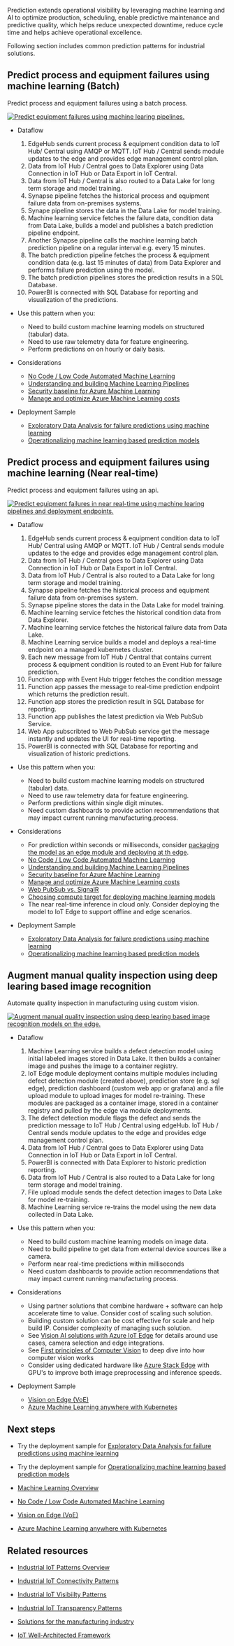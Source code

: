 Prediction extends operational visibility by leveraging machine learning and AI to optimize production, scheduling, enable predictive maintenance and predictive quality, which helps reduce unexpected downtime, reduce cycle time and helps achieve operational excellence.

Following section includes common prediction patterns for industrial solutions. 

## Predict process and equipment failures using machine learning (Batch)

Predict process and equipment failures using a batch process.

[ ![Predict equipment failures using machine learing pipelines.](images/ml-batch.png) ](images/ml-batch.png#lightbox)

- Dataflow
    1. EdgeHub sends current process & equipment condition data to IoT Hub/ Central using AMQP or MQTT. IoT Hub / Central sends module updates to the edge and provides edge management control plan.
    1. Data from IoT Hub / Central goes to Data Explorer using Data Connection in IoT Hub or Data Export in IoT Central.
    1. Data from IoT Hub / Central is also routed to a Data Lake for long term storage and model training.
    1. Synapse pipeline fetches the historical process and equipment failure data from on-premises systems.
    1. Synape pipeline stores the data in the Data Lake for model training.
    1. Machine learning service fetches the failure data, condition data from Data Lake, builds a model and publishes a  batch prediction pipeline endpoint.
    1. Another Synapse pipeline calls the machine learning batch prediction pipeline on a regular interval e.g. every 15 minutes.
    1. The batch prediction pipeline fetches the process & equipment condition data (e.g. last 15 minutes of data) from Data Explorer and performs failure prediction using the model.
    1. The batch prediction pipelines stores the prediction results in a SQL Database.
    1. PowerBI is connected with SQL Database for reporting and visualization of the predictions.

- Use this pattern when you:
    - Need to build custom machine learning models on structured (tabular) data.
    - Need to use raw telemetry data for feature engineering.
    - Perform predictions on on hourly or daily basis.

- Considerations
    - [No Code / Low Code Automated Machine Learning](/azure/machine-learning/concept-automated-ml)
    - [Understanding and building Machine Learning Pipelines](/azure/machine-learning/concept-train-machine-learning-model#machine-learning-pipeline)
    - [Security baseline for Azure Machine Learning](/security/benchmark/azure/baselines/machine-learning-security-baseline?context=/azure/machine-learning/context/ml-context)
    - [Manage and optimize Azure Machine Learning costs](/azure/machine-learning/how-to-manage-optimize-cost)
    
- Deployment Sample
    - [Exploratory Data Analysis for failure predictions using machine learning](https://github.com/Azure-Samples/industrial-iot-patterns/tree/main/5_ExplorationDataAnalysis)
    - [Operationalizing machine learning based prediction models](https://github.com/Azure-Samples/industrial-iot-patterns/tree/main/6_MachineLearningForIIoT)


## Predict process and equipment failures using machine learning (Near real-time)

Predict process and equipment failures using an api.

[ ![Predict equipment failures in near real-time using machine learing pipelines and deployment endpoints.](images/ml-realtime.png) ](images/ml-realtime.png#lightbox)

- Dataflow
    1. EdgeHub sends current process & equipment condition data to IoT Hub/ Central using AMQP or MQTT. IoT Hub / Central sends module updates to the edge and provides edge management control plan.
    1. Data from IoT Hub / Central goes to Data Explorer using Data Connection in IoT Hub or Data Export in IoT Central.
    1. Data from IoT Hub / Central is also routed to a Data Lake for long term storage and model training.
    1. Synapse pipeline fetches the historical process and equipment failure data from on-premises system.
    1. Synapse pipeline stores the data in the Data Lake for model training.
    1. Machine learning service fetches the historical condition data from Data Explorer.
    1. Machine learning service fetches the historical failure data from Data Lake.
    1. Machine Learning service builds a model and deploys a real-time endpoint on a managed kubernetes cluster.
    1. Each new message from IoT Hub / Central that contains current process & equipment condition is routed to an Event Hub for failure prediction.
    1. Function app with Event Hub trigger fetches the condition message
    1. Function app passes the message to real-time prediction endpoint which returns the prediction result.
    1. Function app stores the prediction result in SQL Database for reporting.
    1. Function app publishes the latest prediction via Web PubSub Service.
    1. Web App subscribted to Web PubSub service get the message instantly and updates the UI for real-time reporting.
    1. PowerBI is connected with SQL Database for reporting and visualization of historic predictions.


- Use this pattern when you:
    - Need to build custom machine learning models on structured (tabular) data.
    - Need to use raw telemetry data for feature engineering.
    - Perform predictions within single digit minutes.
    - Need custom dashboards to provide action recommendations that may impact current running manufacturing.process.

- Considerations
    - For prediction within seconds or milliseconds, consider [packaging the model as an edge module and deploying at th edge](/azure/iot-edge/tutorial-machine-learning-edge-06-custom-modules?view=iotedge-2020-11).
    - [No Code / Low Code Automated Machine Learning](/azure/machine-learning/concept-automated-ml)
    - [Understanding and building Machine Learning Pipelines](/azure/machine-learning/concept-train-machine-learning-model#machine-learning-pipeline)
    - [Security baseline for Azure Machine Learning](/security/benchmark/azure/baselines/machine-learning-security-baseline?context=/azure/machine-learning/context/ml-context)
    - [Manage and optimize Azure Machine Learning costs](/azure/machine-learning/how-to-manage-optimize-cost)
    - [Web PubSub vs. SignalR](/azure/azure-web-pubsub/resource-faq#how-do-i-choose-between-azure-signalr-service-and-azure-web-pubsub-service)
    - [Choosing compute target for deploying machine learning models](/azure/machine-learning/how-to-deploy-and-where?tabs=azcli#choose-a-compute-target)
    - The near real-time inference in cloud only. Consider deploying the model to IoT Edge to support offline and edge scenarios.
   
    
- Deployment Sample
     - [Exploratory Data Analysis for failure predictions using machine learning](https://github.com/Azure-Samples/industrial-iot-patterns/tree/main/5_ExplorationDataAnalysis)
    - [Operationalizing machine learning based prediction models](https://github.com/Azure-Samples/industrial-iot-patterns/tree/main/6_MachineLearningForIIoT)
    
## Augment manual quality inspection using deep learing based image recognition

Automate quality inspection in manufacturing using custom vision.

[ ![Augment manual quality inspection using deep learing based image recognition models on the edge.](images/ml-imagerecognition.png) ](images/ml-imagerecognition.png#lightbox)

- Dataflow
    1.  Machine Learning service builds a defect detection model using initial labeled images stored in Data Lake. It then builds a container image and pushes the image to a container registry.
    1. IoT Edge module deployment contains multiple modules including defect detection module (created above), prediction store (e.g. sql edge), prediction dashboard (custom web app or grafana) and a file upload module to upload images for model re-training. These modules are packaged as a container image, stored in a container registry and pulled by the edge via module deployments.
    1. The defect detection module flags the defect and sends the prediction message to IoT Hub / Central using edgeHub. IoT Hub / Central sends module updates to the edge and provides edge management control plan.
    1. Data from IoT Hub / Central goes to Data Explorer using Data Connection in IoT Hub or Data Export in IoT Central.
    1. PowerBI is connected with Data Explorer to historic prediction reporting.
    1. Data from IoT Hub / Central is also routed to a Data Lake for long term storage and model training.
    1. File upload module sends the defect detection images to Data Lake for model re-training.
    1. Machine Learning service re-trains the model using the new data collected in Data Lake.

- Use this pattern when you:
    - Need to build custom machine learning models on image data.
    - Need to build pipeline to get data from external device sources like a camera.
    - Perform near real-time predictions within milliseconds
    - Need custom dashboards to provide action recommendations that may impact current running manufacturing process.

- Considerations
    - Using partner solutions that combine hardware + software can help accelerate time to value. Consider cost of scaling such solution.
    - Building custom solution can be cost effective for scale and help build IP. Consider complexity of managing such solution.
    - See [Vision AI solutions with Azure IoT Edge](/azure/architecture/guide/iot-edge-vision/) for details around use cases, camera selection and edge integrations.
    - See [First principles of Computer Vision](https://www.youtube.com/channel/UCf0WB91t8Ky6AuYcQV0CcLw) to deep dive into how computer vision works
    - Consider using dedicated hardware like [Azure Stack Edge](https://azure.microsoft.com/en-us/products/azure-stack/edge/#overview) with GPU's to improve both image preprocessing and inference speeds.
    
- Deployment Sample
    - [Vision on Edge (VoE)](https://github.com/Azure-Samples/azure-intelligent-edge-patterns/tree/master/factory-ai-vision)
    - [Azure Machine Learning anywhere with Kubernetes](https://github.com/Azure/AML-Kubernetes)


## Next steps

- Try the deployment sample for  [Exploratory Data Analysis for failure predictions using machine learning](https://github.com/Azure-Samples/industrial-iot-patterns/tree/main/5_ExplorationDataAnalysis)

- Try the deployment sample for [Operationalizing machine learning based prediction models](https://github.com/Azure-Samples/industrial-iot-patterns/tree/main/6_MachineLearningForIIoT)

- [Machine Learning Overview](/azure/machine-learning/overview-what-is-azure-machine-learning)

- [No Code / Low Code Automated Machine Learning](/azure/machine-learning/concept-automated-ml)

- [Vision on Edge (VoE)](https://github.com/Azure-Samples/azure-intelligent-edge-patterns/tree/master/factory-ai-vision)

- [Azure Machine Learning anywhere with Kubernetes](https://github.com/Azure/AML-Kubernetes)


## Related resources

- [Industrial IoT Patterns Overview](./iiot-patterns-overview.md)

- [Industrial IoT Connectivity Patterns](./iiot-connectivity-patterns.md)

- [Industrial IoT Visibiilty Patterns](./iiot-visibility-patterns.md)

- [Industrial IoT Transparency Patterns](./iiot-transparency-patterns.md)

- [Solutions for the manufacturing industry](/azure/architecture/industries/manufacturing)

- [IoT Well-Architected Framework](/azure/architecture/framework/iot/iot-overview)